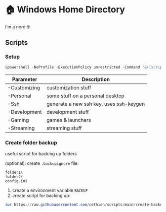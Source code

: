 # 🏠 Windows Home Directory

i'm a nerd :nerd_face:

## Scripts

### Setup

```powershell
&powershell -NoProfile -ExecutionPolicy unrestricted -Command "&([scriptblock]::Create((Invoke-WebRequest -UseBasicParsing 'https://raw.githubusercontent.com/cethien/win-home/main/setup.ps1'))) <parameters>"
```

| Parameter    | Description                             |
| ------------ | --------------------------------------- |
| -Customizing | customization stuff                     |
| -Personal    | some stuff on a personal desktop        |
| -Ssh         | generate a new ssh key. uses ssh-keygen |
| -Development | development stuff                       |
| -Gaming      | games & launchers                       |
| -Streaming   | streaming stuff                         |

### Create folder backup

useful script for backing up folders

(optional): create `.backupignore` file:

```plaintext
folder1\
folder2\
config.ini
```

1. create a environment variable `BACKUP`
2. create script for backing up:

```powershell
iwr https://raw.githubusercontent.com/cethien/scripts/main/create-backup.ps1 | iex
```
